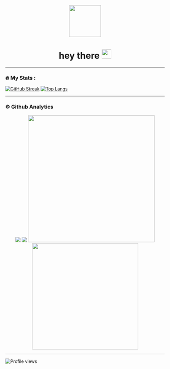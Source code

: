 <div id="header" align="center">
  <img src="https://media.giphy.com/media/M9gbBd9nbDrOTu1Mqx/giphy.gif" width="100"/>
</div>
<div id="badges" align="center">
    <img src="https://komarev.com/ghpvc/?username=your-github-username&style=flat-square&color=blue" alt=""/>
    <h1>
  hey there <img src="https://media.giphy.com/media/hvRJCLFzcasrR4ia7z/giphy.gif" width="30px"/>
    </h1>
</div>

---

### :fire: My Stats :
[![GitHub Streak](http://github-readme-streak-stats.herokuapp.com?user=ticket-hero&theme=radical&background=000000)](https://git.io/streak-stats)
[![Top Langs](https://github-readme-stats.vercel.app/api/top-langs/?username=ticket-hero)](https://github.com/anuraghazra/github-readme-stats)

----

### ⚙ Github Analytics

<p align="center">
    <img src="https://github-profile-summary-cards.vercel.app/api/cards/repos-per-language?username=ticket-hero&theme=nord_dark" >
    <img src="https://github-profile-summary-cards.vercel.app/api/cards/most-commit-language?username=ticket-hero&theme=nord_dark" >
<!--    <img src="https://github-profile-trophy.vercel.app/?username=ticket-hero&theme=darkhub&show_icons=true&include_all_commits=true" >-->
    <img src="https://github-readme-stats.vercel.app/api?username=ticket-hero&theme=blue-green" width="400" >
    <img src="https://github-readme-stats.vercel.app/api/top-langs/?username=ticket-hero&theme=chartreuse-dark&layout=compact" width="335" >
</p>

----

![Profile views](https://profile-counter.glitch.me/ticket-hero/count.svg)
